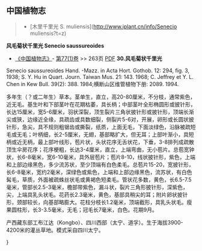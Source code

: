 
## 中国植物志

> * [木里千里光  S.  muliensis](http://www.iplant.cn/info/Senecio muliensis?t=z)


**风毛菊状千里光 Senecio saussureoides**

* [《中国植物志》](http://www.iplant.cn/frps)- [第77(1)卷](http://www.iplant.cn/frps/vol/77(1)) >> 263页 [PDF](http://www.iplant.cn/frps/pdf/77(1)/263.PDF)
**30.风毛菊状千里光**

Senecio saussureoides Hand. -Mazz. in Acta Hort. Gothob. 12: 294, fig. 3, 1938; S. Y. Hu in Quart. Journ. Taiwan Mus. 21: 143. 1968; C. Jeffrey et Y. L. Chen in Kew Bull. 39(2): 388. 1984;横断山区维管植物下册: 2089. 1994.

多年生（？或二年生）草本。茎单生，直立，高20-80厘米，不分枝，通常紫色，近无毛。基生叶和下部茎叶在花期枯萎，具长柄；中部茎叶全形椭圆形或披针形，长达15厘米，宽5-6厘米，羽状深裂，顶生裂片三角状披针形或披针形，顶端长渐尖或狭，边缘近全缘，具疏齿或具数细裂，侧裂片5-6对，开展，卵形或长圆状披针形，急尖，具不规则粗锯齿或撕裂，纸质，上面无毛，下面淡绿色，沿脉被疏短毛或无毛；叶柄细，长2-5厘米，无翅，基部略扩大，但无耳；上部叶渐小，具短柄或近无柄，最上部叶线形，苞片状，头状花序无舌状花，下垂，3-8排列成疏散顶生伞房花序；花序梗粗，长达3-4厘米，直立，上端弯曲，无小苞片。总苞宽钟状，长6-8毫米，宽6-10毫米，具外层苞片；苞片8-10，线状披针形，紫色，上端和上部边缘黑色，多少流苏状，至少顶端有白色柔毛。总苞片15-20，宽披针形，长6-8毫米，宽约2毫米，深绿色或紫色，上端和上部边缘黑色，流苏状，有白色髯毛，草质，外面被疏蛛丝状毛或黄褐色短柔毛。管状花多数，黄色，长6.5-7.5毫米，管部长2.5-3毫米，檐部带紫色，漏斗状，裂片三角形披针形，深紫色，尖，上端具乳头状毛。花药长2.3毫米，黄色，基部具稍尖的耳；附片卵状披针形，颈部较长，向基部略膨大。花柱分枝长1.2毫米，顶端截形，具乳头状毛。瘦果圆柱形，长3-3.5毫米，无毛；冠毛长7毫米，白色。花期9月。

产西藏东部工布江达（Kongbo）、四川西部（太宁、道孚）。生于海拔3900-4200米的灌丛草地。模式采自四川太宁。



}
